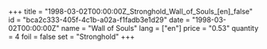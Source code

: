 +++
title = "1998-03-02T00:00:00Z_Stronghold_Wall_of_Souls_[en]_false"
id = "bca2c333-405f-4c1b-a02a-f1fadb3e1d29"
date = "1998-03-02T00:00:00Z"
name = "Wall of Souls"
lang = ["en"]
price = "0.53"
quantity = 4
foil = false
set = "Stronghold"
+++

